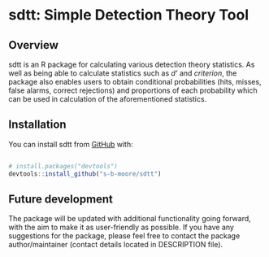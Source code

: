 # sdtt: Simple Detection Theory Tool

## Overview
sdtt is an R package for calculating various detection theory statistics. As well as being able to calculate statistics such as *d'* and *criterion*, the package also enables users to obtain conditional probabilities (hits, misses, false alarms, correct rejections) and proportions of each probability which can be used in calculation of the aforementioned statistics.

## Installation
You can install sdtt from [GitHub](github.com) with:

``` r

# install.packages("devtools")
devtools::install_github("s-b-moore/sdtt")
```

## Future development
The package will be updated with additional functionality going forward, with the aim to make it as user-friendly as possible. If you have any suggestions for the package, please feel free to contact the package author/maintainer (contact details located in DESCRIPTION file).
